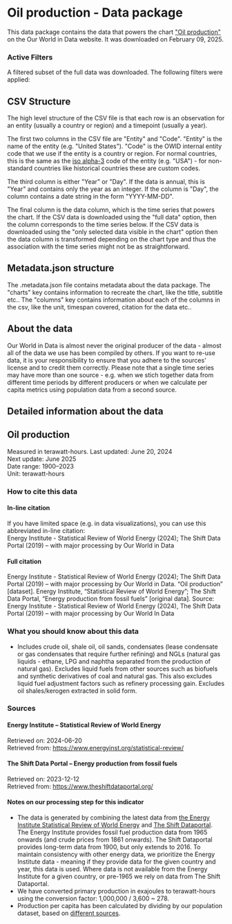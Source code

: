 # Oil production - Data package

This data package contains the data that powers the chart ["Oil production"](https://ourworldindata.org/grapher/oil-production-by-country?v=1&csvType=full&useColumnShortNames=false) on the Our World in Data website. It was downloaded on February 09, 2025.

### Active Filters

A filtered subset of the full data was downloaded. The following filters were applied:

## CSV Structure

The high level structure of the CSV file is that each row is an observation for an entity (usually a country or region) and a timepoint (usually a year).

The first two columns in the CSV file are "Entity" and "Code". "Entity" is the name of the entity (e.g. "United States"). "Code" is the OWID internal entity code that we use if the entity is a country or region. For normal countries, this is the same as the [iso alpha-3](https://en.wikipedia.org/wiki/ISO_3166-1_alpha-3) code of the entity (e.g. "USA") - for non-standard countries like historical countries these are custom codes.

The third column is either "Year" or "Day". If the data is annual, this is "Year" and contains only the year as an integer. If the column is "Day", the column contains a date string in the form "YYYY-MM-DD".

The final column is the data column, which is the time series that powers the chart. If the CSV data is downloaded using the "full data" option, then the column corresponds to the time series below. If the CSV data is downloaded using the "only selected data visible in the chart" option then the data column is transformed depending on the chart type and thus the association with the time series might not be as straightforward.

## Metadata.json structure

The .metadata.json file contains metadata about the data package. The "charts" key contains information to recreate the chart, like the title, subtitle etc.. The "columns" key contains information about each of the columns in the csv, like the unit, timespan covered, citation for the data etc..

## About the data

Our World in Data is almost never the original producer of the data - almost all of the data we use has been compiled by others. If you want to re-use data, it is your responsibility to ensure that you adhere to the sources' license and to credit them correctly. Please note that a single time series may have more than one source - e.g. when we stich together data from different time periods by different producers or when we calculate per capita metrics using population data from a second source.

## Detailed information about the data


## Oil production
Measured in terawatt-hours.
Last updated: June 20, 2024  
Next update: June 2025  
Date range: 1900–2023  
Unit: terawatt-hours  


### How to cite this data

#### In-line citation
If you have limited space (e.g. in data visualizations), you can use this abbreviated in-line citation:  
Energy Institute - Statistical Review of World Energy (2024); The Shift Data Portal (2019) – with major processing by Our World in Data

#### Full citation
Energy Institute - Statistical Review of World Energy (2024); The Shift Data Portal (2019) – with major processing by Our World in Data. “Oil production” [dataset]. Energy Institute, “Statistical Review of World Energy”; The Shift Data Portal, “Energy production from fossil fuels” [original data].
Source: Energy Institute - Statistical Review of World Energy (2024), The Shift Data Portal (2019) – with major processing by Our World In Data

### What you should know about this data
* Includes crude oil, shale oil, oil sands, condensates (lease condensate or gas condensates that require further refining) and NGLs (natural gas liquids - ethane, LPG and naphtha separated from the production of natural gas). Excludes liquid fuels from other sources such as biofuels and synthetic derivatives of coal and natural gas. This also excludes liquid fuel adjustment factors such as refinery processing gain. Excludes oil shales/kerogen extracted in solid form.

### Sources

#### Energy Institute – Statistical Review of World Energy
Retrieved on: 2024-06-20  
Retrieved from: https://www.energyinst.org/statistical-review/  

#### The Shift Data Portal – Energy production from fossil fuels
Retrieved on: 2023-12-12  
Retrieved from: https://www.theshiftdataportal.org/  

#### Notes on our processing step for this indicator
- The data is generated by combining the latest data from [the Energy Institute Statistical Review of World Energy](https://www.energyinst.org/statistical-review) and [The Shift Dataportal](https://www.theshiftdataportal.org/energy). The Energy Institute provides fossil fuel production data from 1965 onwards (and crude prices from 1861 onwards). The Shift Dataportal provides long-term data from 1900, but only extends to 2016. To maintain consistency with other energy data, we prioritize the Energy Institute data - meaning if they provide data for the given country and year, this data is used. Where data is not available from the Energy Institute for a given country, or pre-1965 we rely on data from The Shift Dataportal.
- We have converted primary production in exajoules to terawatt-hours using the conversion factor: 1,000,000 / 3,600 ~ 278.
- Production per capita has been calculated by dividing by our population dataset, based on [different sources](https://ourworldindata.org/population-sources).


    